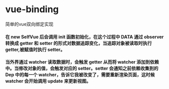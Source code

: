 # vue-binding
简单的vue双向绑定实现


#### 在 new SelfVue 后会调用 init 函数初始化，在这个过程中 DATA 通过 observer 转换成 getter 和 setter 的形式对数据追踪变化，当追踪对象被读取时执行 getter,被赋值时执行 setter。
#### 当外界通过 watcher 读取数据时，会触发 getter 从而将 watcher 添加到依赖中。当修改对象的值，会触发对应的 setter。setter 会通知之前依赖收集到的 Dep 中的每一个 watcher，告诉它我被改变了，需要重新渲染页面，这时候 watcher 会开始调用 update 来更新视图。